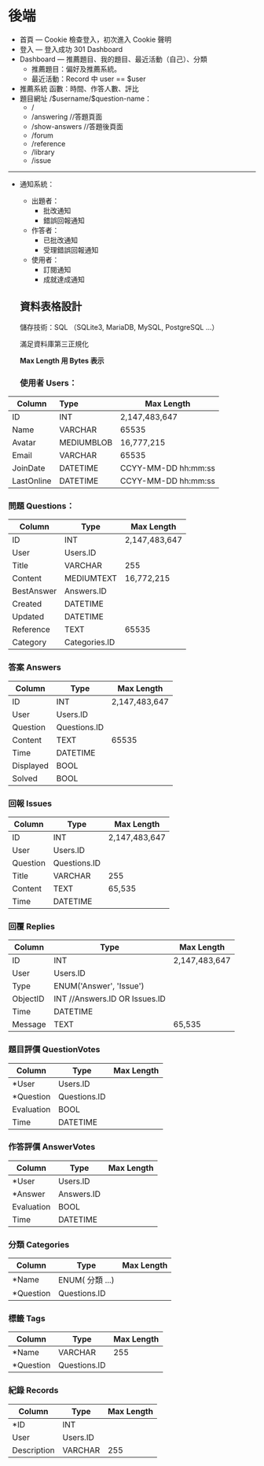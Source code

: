 # 後端

* 首頁 — Cookie 檢查登入，初次進入 Cookie 聲明
* 登入 — 登入成功 301 Dashboard
* Dashboard — 推薦題目、我的題目、最近活動（自己）、分類
  * 推薦題目：偏好及推薦系統。
  * 最近活動：Record 中 user == $user
* 推薦系統 函數：時間、作答人數、評比
* 題目網址 /\$username/\$question-name：
  * /
  * /answering   //答題頁面
  * /show-answers   //答題後頁面
  * /forum
  * /reference
  * /library
  * /issue

----

* 通知系統：
  * 出題者：
    * 批改通知
    * 錯誤回報通知
  * 作答者：
    * 已批改通知
    * 受理錯誤回報通知
  * 使用者：
    * 訂閱通知
    * 成就達成通知

  ## 資料表格設計

  儲存技術：SQL （SQLite3, MariaDB, MySQL, PostgreSQL ...）

  滿足資料庫第三正規化

  **Max Length 用 Bytes 表示**

  

  ### 使用者 Users：

| Column     | Type       | Max Length          |
| ---------- | :--------- | ------------------- |
| ID         | INT        | 2,147,483,647       |
| Name       | VARCHAR    | 65535               |
| Avatar     | MEDIUMBLOB | 16,777,215          |
| Email      | VARCHAR    | 65535               |
| JoinDate   | DATETIME   | CCYY-MM-DD hh:mm:ss |
| LastOnline | DATETIME   | CCYY-MM-DD hh:mm:ss |

### 問題 Questions：

| Column     | Type          | Max Length    |
| ---------- | ------------- | ------------- |
| ID         | INT           | 2,147,483,647 |
| User       | Users.ID      |               |
| Title      | VARCHAR       | 255           |
| Content    | MEDIUMTEXT    | 16,772,215    |
| BestAnswer | Answers.ID    |               |
| Created    | DATETIME      |               |
| Updated    | DATETIME      |               |
| Reference  | TEXT          | 65535         |
| Category   | Categories.ID |               |

### 答案 Answers

| Column    | Type         | Max Length    |
| --------- | ------------ | ------------- |
| ID        | INT          | 2,147,483,647 |
| User      | Users.ID     |               |
| Question  | Questions.ID |               |
| Content   | TEXT         | 65535         |
| Time      | DATETIME     |               |
| Displayed | BOOL         |               |
| Solved    | BOOL         |               |



### 回報 Issues

| Column   | Type         | Max Length    |
| -------- | ------------ | ------------- |
| ID       | INT          | 2,147,483,647 |
| User     | Users.ID     |               |
| Question | Questions.ID |               |
| Title    | VARCHAR      | 255           |
| Content  | TEXT         | 65,535        |
| Time     | DATETIME     |               |



### 回覆 Replies

| Column   | Type                          | Max Length    |
| -------- | ----------------------------- | ------------- |
| ID       | INT                           | 2,147,483,647 |
| User     | Users.ID                      |               |
| Type     | ENUM('Answer', 'Issue')       |               |
| ObjectID | INT //Answers.ID OR Issues.ID |               |
| Time     | DATETIME                      |               |
| Message  | TEXT                          | 65,535        |



### 題目評價 QuestionVotes

| Column     | Type         | Max Length |
| ---------- | ------------ | ---------- |
| *User      | Users.ID     |            |
| *Question  | Questions.ID |            |
| Evaluation | BOOL         |            |
| Time       | DATETIME     |            |

### 作答評價 AnswerVotes

| Column     | Type       | Max Length |
| ---------- | ---------- | ---------- |
| *User      | Users.ID   |            |
| *Answer    | Answers.ID |            |
| Evaluation | BOOL       |            |
| Time       | DATETIME   |            |

### 分類 Categories

| Column    | Type            | Max Length |
| --------- | --------------- | ---------- |
| *Name     | ENUM( 分類 ...) |            |
| *Question | Questions.ID    |            |



### 標籤 Tags

| Column    | Type         | Max Length |
| --------- | ------------ | ---------- |
| *Name     | VARCHAR      | 255        |
| *Question | Questions.ID |            |



### 紀錄 Records

| Column      | Type     | Max Length |
| ----------- | -------- | ---------- |
| *ID         | INT      |            |
| User        | Users.ID |            |
| Description | VARCHAR  | 255        |

